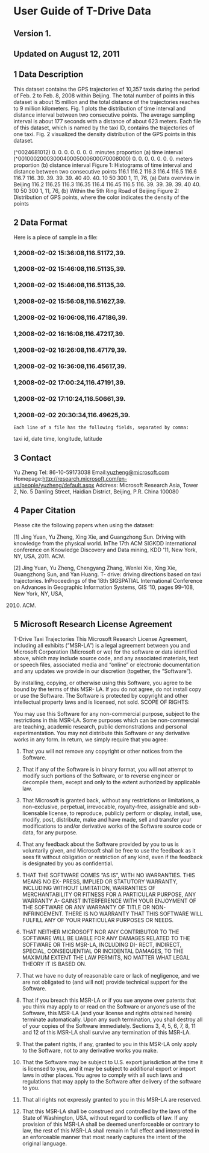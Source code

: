 # User Guide of T-Drive Data

## Version 1.

## Updated on August 12, 2011

## 1 Data Description

This dataset contains the GPS trajectories of 10,357 taxis during the period of Feb. 2 to Feb. 8, 2008
within Beijing. The total number of points in this dataset is about 15 million and the total distance of
the trajectories reaches to 9 million kilometers. Fig. 1 plots the distribution of time interval and distance
interval between two consecutive points. The average sampling interval is about 177 seconds with a distance
of about 623 meters. Each file of this dataset, which is named by the taxi ID, contains the trajectories of
one taxi. Fig. 2 visualized the density distribution of the GPS points in this dataset.

(^0024681012)
0.
0.
0.
0.
0.
0.
0.
minutes
proportion
(a) time interval
(^0010002000300040005000600070008000)
0.
0.
0.
0.
0.
0.
0.
meters
proportion
(b) distance interval
Figure 1: Histograms of time interval and distance between two consecutive points
116.1 116.2 116.3 116.4 116.5 116.6 116.7 116.
39.
39.
39.
39.
40
40.
40.
10
50
300
1,
11,
76,
(a) Data overview in Beijing
116.2 116.25 116.3 116.35 116.4 116.45 116.5 116.
39.
39.
39.
39.
40
40.
10
50
300
1,
11,
76,
(b) Within the 5th Ring Road of Beijing
Figure 2: Distribution of GPS points, where the color indicates the density of the points

## 2 Data Format

Here is a piece of sample in a file:


### 1,2008-02-02 15:36:08,116.51172,39.

### 1,2008-02-02 15:46:08,116.51135,39.

### 1,2008-02-02 15:46:08,116.51135,39.

### 1,2008-02-02 15:56:08,116.51627,39.

### 1,2008-02-02 16:06:08,116.47186,39.

### 1,2008-02-02 16:16:08,116.47217,39.

### 1,2008-02-02 16:26:08,116.47179,39.

### 1,2008-02-02 16:36:08,116.45617,39.

### 1,2008-02-02 17:00:24,116.47191,39.

### 1,2008-02-02 17:10:24,116.50661,39.

### 1,2008-02-02 20:30:34,116.49625,39.

```
Each line of a file has the following fields, separated by comma:
```
taxi id, date time, longitude, latitude

## 3 Contact

Yu Zheng
Tel: 86-10-59173038 Email:yuzheng@microsoft.com
Homepage:http://research.microsoft.com/en-us/people/yuzheng/default.aspx
Address: Microsoft Research Asia, Tower 2, No. 5 Danling Street, Haidian District, Beijing, P.R. China
100080

## 4 Paper Citation

Please cite the following papers when using the dataset:

[1] Jing Yuan, Yu Zheng, Xing Xie, and Guangzhong Sun. Driving with knowledge from the physical world.
InThe 17th ACM SIGKDD international conference on Knowledge Discovery and Data mining, KDD
’11, New York, NY, USA, 2011. ACM.

[2] Jing Yuan, Yu Zheng, Chengyang Zhang, Wenlei Xie, Xing Xie, Guangzhong Sun, and Yan Huang. T-
drive: driving directions based on taxi trajectories. InProceedings of the 18th SIGSPATIAL International
Conference on Advances in Geographic Information Systems, GIS ’10, pages 99–108, New York, NY, USA,

2010. ACM.

## 5 Microsoft Research License Agreement

T-Drive Taxi Trajectories
This Microsoft Research License Agreement, including all exhibits (”MSR-LA”) is a legal agreement
between you and Microsoft Corporation (Microsoft or we) for the software or data identified above, which
may include source code, and any associated materials, text or speech files, associated media and “online”
or electronic documentation and any updates we provide in our discretion (together, the ”Software”).

By installing, copying, or otherwise using this Software, you agree to be bound by the terms of this MSR-
LA. If you do not agree, do not install copy or use the Software. The Software is protected by copyright and
other intellectual property laws and is licensed, not sold. SCOPE OF RIGHTS:

You may use this Software for any non-commercial purpose, subject to the restrictions in this MSR-LA.
Some purposes which can be non-commercial are teaching, academic research, public demonstrations and
personal experimentation. You may not distribute this Software or any derivative works in any form. In
return, we simply require that you agree:

1. That you will not remove any copyright or other notices from the Software.
2. That if any of the Software is in binary format, you will not attempt to modify such portions of the
Software, or to reverse engineer or decompile them, except and only to the extent authorized by applicable
law.


3. That Microsoft is granted back, without any restrictions or limitations, a non-exclusive, perpetual,
irrevocable, royalty-free, assignable and sub-licensable license, to reproduce, publicly perform or display,
install, use, modify, post, distribute, make and have made, sell and transfer your modifications to and/or
derivative works of the Software source code or data, for any purpose.
4. That any feedback about the Software provided by you to us is voluntarily given, and Microsoft shall
be free to use the feedback as it sees fit without obligation or restriction of any kind, even if the feedback is
designated by you as confidential.
5. THAT THE SOFTWARE COMES ”AS IS”, WITH NO WARRANTIES. THIS MEANS NO EX-
PRESS, IMPLIED OR STATUTORY WARRANTY, INCLUDING WITHOUT LIMITATION, WARRANTIES
OF MERCHANTABILITY OR FITNESS FOR A PARTICULAR PURPOSE, ANY WARRANTY A-
GAINST INTERFERENCE WITH YOUR ENJOYMENT OF THE SOFTWARE OR ANY WARRANTY
OF TITLE OR NON-INFRINGEMENT. THERE IS NO WARRANTY THAT THIS SOFTWARE WILL
FULFILL ANY OF YOUR PARTICULAR PURPOSES OR NEEDS.
6. THAT NEITHER MICROSOFT NOR ANY CONTRIBUTOR TO THE SOFTWARE WILL BE
LIABLE FOR ANY DAMAGES RELATED TO THE SOFTWARE OR THIS MSR-LA, INCLUDING DI-
RECT, INDIRECT, SPECIAL, CONSEQUENTIAL OR INCIDENTAL DAMAGES, TO THE MAXIMUM
EXTENT THE LAW PERMITS, NO MATTER WHAT LEGAL THEORY IT IS BASED ON.
7. That we have no duty of reasonable care or lack of negligence, and we are not obligated to (and will
not) provide technical support for the Software.
8. That if you breach this MSR-LA or if you sue anyone over patents that you think may apply to or
read on the Software or anyone’s use of the Software, this MSR-LA (and your license and rights obtained
herein) terminate automatically. Upon any such termination, you shall destroy all of your copies of the
Software immediately. Sections 3, 4, 5, 6, 7, 8, 11 and 12 of this MSR-LA shall survive any termination of
this MSR-LA.
9. That the patent rights, if any, granted to you in this MSR-LA only apply to the Software, not to any
derivative works you make.
10. That the Software may be subject to U.S. export jurisdiction at the time it is licensed to you, and it
may be subject to additional export or import laws in other places. You agree to comply with all such laws
and regulations that may apply to the Software after delivery of the software to you.
11. That all rights not expressly granted to you in this MSR-LA are reserved.
12. That this MSR-LA shall be construed and controlled by the laws of the State of Washington, USA,
without regard to conflicts of law. If any provision of this MSR-LA shall be deemed unenforceable or contrary
to law, the rest of this MSR-LA shall remain in full effect and interpreted in an enforceable manner that
most nearly captures the intent of the original language.